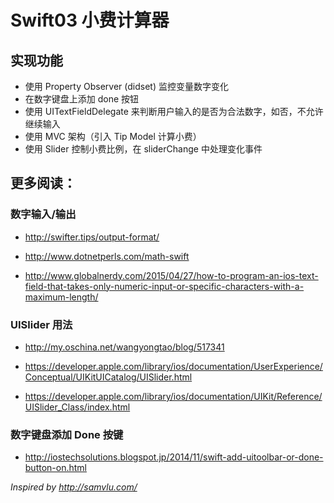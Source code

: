 # Swift03 小费计算器


## 实现功能

- 使用 Property Observer (didset) 监控变量数字变化
- 在数字键盘上添加 done 按钮
- 使用 UITextFieldDelegate 来判断用户输入的是否为合法数字，如否，不允许继续输入
- 使用 MVC 架构（引入 Tip Model 计算小费）
- 使用 Slider 控制小费比例，在 sliderChange 中处理变化事件


## 更多阅读：

### 数字输入/输出　

- http://swifter.tips/output-format/


- http://www.dotnetperls.com/math-swift


- http://www.globalnerdy.com/2015/04/27/how-to-program-an-ios-text-field-that-takes-only-numeric-input-or-specific-characters-with-a-maximum-length/

### UISlider 用法

- http://my.oschina.net/wangyongtao/blog/517341

- https://developer.apple.com/library/ios/documentation/UserExperience/Conceptual/UIKitUICatalog/UISlider.html

- https://developer.apple.com/library/ios/documentation/UIKit/Reference/UISlider_Class/index.html

### 数字键盘添加 Done 按键

- ​http://iostechsolutions.blogspot.jp/2014/11/swift-add-uitoolbar-or-done-button-on.html


*Inspired by http://samvlu.com/*